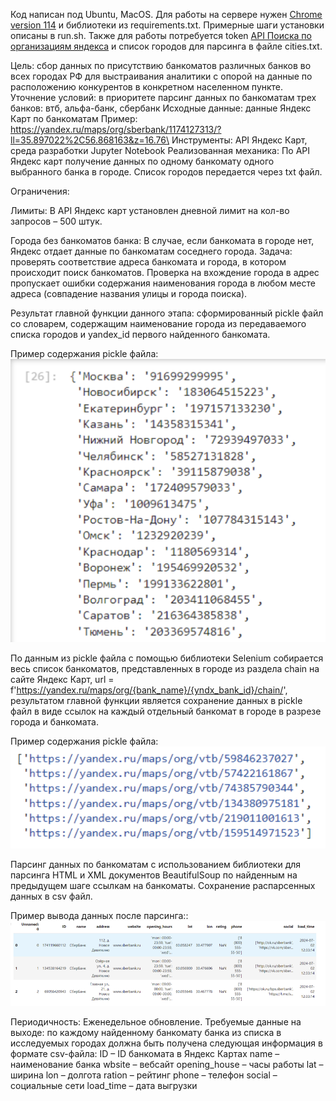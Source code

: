 Код написан под Ubuntu, MacOS. 
Для работы на сервере нужен [Chrome version 114](https://mirror.cs.uchicago.edu/google-chrome/pool/main/g/google-chrome-stable/) и библиотеки из requirements.txt. 
Примерные шаги установки описаны в run.sh.
Также для работы потребуется token [API Поиска по организациям яндекса](https://developer.tech.yandex.ru/services/12) и список городов для парсинга в файле cities.txt.

Цель: сбор данных по присутствию банкоматов различных банков во всех городах РФ для выстраивания аналитики с опорой на данные по расположению конкурентов в конкретном населенном пункте.
Уточнение условий: в приоритете парсинг данных по банкоматам трех банков: втб, альфа-банк, сбербанк
Исходные данные: данные Яндекс Карт по банкоматам
Пример: https://yandex.ru/maps/org/sberbank/1174127313/?ll=35.897022%2C56.868163&z=16.76\
Инструменты: API Яндекс Карт, среда разработки Jupyter Notebook
Реализованная механика:
По API Яндекс карт получение данных по одному банкомату одного выбранного банка в городе. Список городов передается через txt файл.

Ограничения:

Лимиты: В API Яндекс карт установлен дневной лимит на кол-во запросов – 500 штук.

Города без банкоматов банка: В случае, если банкомата в городе нет, Яндекс отдает данные по банкоматам соседнего города. Задача: проверять соответствие адреса банкомата и города, в котором происходит поиск банкоматов. Проверка на вхождение города в адрес пропускает ошибки содержания наименования города в любом месте адреса (совпадение названия улицы и города поиска).

Результат главной функции данного этапа: сформированный pickle файл со словарем, содержащим наименование города из передаваемого списка городов и yandex_id первого найденного банкомата.

Пример содержания pickle файла:
![alt text](https://github.com/zhuravlstrogo/parser/blob/main/img/dict.png)


По данным из pickle файла с помощью библиотеки Selenium собирается весь список банкоматов, представленных в городе из раздела chain на сайте Яндекс Карт, url = f'https://yandex.ru/maps/org/{bank_name}/{yndx_bank_id}/chain/', результатом главной функции является сохранение данных в pickle файл в виде ссылок на каждый отдельный банкомат в городе в разрезе города и банкомата.

Пример содержания pickle файла:
![alt text](https://github.com/zhuravlstrogo/parser/blob/main/img/links.png)

Парсинг данных по банкоматам с использованием библиотеки для парсинга HTML и XML документов BeautifulSoup по найденным на предыдущем шаге ссылкам на банкоматы. Сохранение распарсенных данных в csv файл. 

Пример вывода данных после парсинга::
![alt text](https://github.com/zhuravlstrogo/parser/blob/main/img/df.png)

Периодичность: Еженедельное обновление.
Требуемые данные на выходе: по каждому найденному банкомату банка из списка в исследуемых городах должна быть получена следующая информация в формате csv-файла:
ID – ID банкомата в Яндекс Картах
name – наименование банка
wbsite – вебсайт
opening_house – часы работы
lat – ширина
lon – долгота
ration – рейтинг
phone – телефон
social – социальные сети
load_time – дата выгрузки